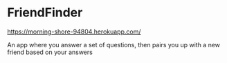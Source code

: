 # FriendFinder
https://morning-shore-94804.herokuapp.com/

An app where you answer a set of questions, then pairs you up with a new friend based on your answers
